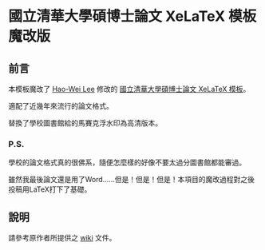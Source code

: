 # 國立清華大學碩博士論文 XeLaTeX 模板魔改版

## 前言
本模板魔改了 [Hao-Wei Lee](https://github.com/HW-Lee/) 修改的 [國立清華大學碩博士論文 XeLaTeX 模板](https://github.com/HW-Lee/nthu-thesis-template)。

適配了近幾年來流行的論文格式。

替換了學校圖書館給的馬賽克浮水印為高清版本。

### P.S.

學校的論文格式真的很佛系，隨便怎麼樣的好像不要太過分圖書館都能審過。

雖然我最後論文還是用了Word……但是！但是！但是！本項目的魔改過程對之後投稿用LaTeX打下了基礎。



## 說明
請參考原作者所提供之 [wiki](https://github.com/tzhuan/ntu-thesis/wiki) 文件。
